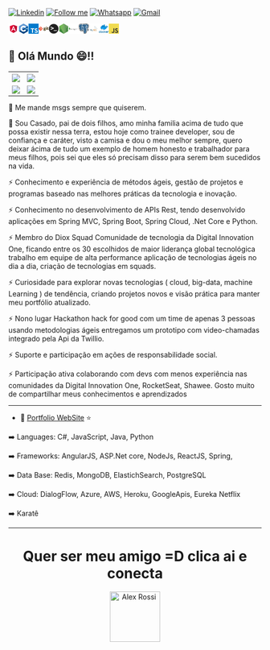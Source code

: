 [![Linkedin](https://img.shields.io/badge/-LinkedIn-blue?style=flat&logo=Linkedin&logoColor=white)](https://www.linkedin.com/in/4lex/) [<img src="https://img.shields.io/github/followers/4lexRossi?label=follow&style=social" height="22" title="Follow me" />](https://github.com/4lexRossi) [![Whatsapp](https://img.shields.io/badge/-Whatsapp-4CA143?style=flat&labelColor=4CA143&logo=whatsapp&logoColor=white)](https://api.whatsapp.com/send?phone=5519988308501&text=Olá!) [![Gmail](https://img.shields.io/badge/-Gmail-c14438?style=flat&logo=Gmail&logoColor=white)](mailto:devalexrossi@gmail.com)

<code><img height="20" src="https://raw.githubusercontent.com/github/explore/80688e429a7d4ef2fca1e82350fe8e3517d3494d/topics/angular/angular.png"></code><code><img height="20" src="https://raw.githubusercontent.com/github/explore/80688e429a7d4ef2fca1e82350fe8e3517d3494d/topics/cpp/cpp.png"></code><code><img height="20" src="https://raw.githubusercontent.com/github/explore/80688e429a7d4ef2fca1e82350fe8e3517d3494d/topics/typescript/typescript.png"></code><code><img height="20" src="https://raw.githubusercontent.com/github/explore/80688e429a7d4ef2fca1e82350fe8e3517d3494d/topics/git/git.png"></code><code><img height="20" src="https://raw.githubusercontent.com/github/explore/80688e429a7d4ef2fca1e82350fe8e3517d3494d/topics/terminal/terminal.png"></code><code><img height="20" src="https://raw.githubusercontent.com/github/explore/80688e429a7d4ef2fca1e82350fe8e3517d3494d/topics/nodejs/nodejs.png"></code><code><img height="20" src="https://raw.githubusercontent.com/github/explore/80688e429a7d4ef2fca1e82350fe8e3517d3494d/topics/mongodb/mongodb.png"></code><code><img height="20" src="https://raw.githubusercontent.com/github/explore/80688e429a7d4ef2fca1e82350fe8e3517d3494d/topics/postgresql/postgresql.png"></code><code><img height="20" src="https://raw.githubusercontent.com/github/explore/80688e429a7d4ef2fca1e82350fe8e3517d3494d/topics/mysql/mysql.png"></code><code><img height="20" src="https://raw.githubusercontent.com/github/explore/80688e429a7d4ef2fca1e82350fe8e3517d3494d/topics/docker/docker.png"></code><code><img height="20" src="https://raw.githubusercontent.com/github/explore/80688e429a7d4ef2fca1e82350fe8e3517d3494d/topics/javascript/javascript.png"></code></code>


## 👋 Olá Mundo 😄!! 
<table>
    <tr align="row">
        <td>
            <img align="center" src="https://github-readme-stats.vercel.app/api?username=4lexRossi&show_icons=true"/>
        </td>    
        <td>
            <img width="400px" align="center" src="https://github-readme-stats.vercel.app/api/top-langs/?username=4lexRossi&layout=compact&show_icons=true" />
        </td>
    </tr>
    <tr>
        <td>
            <img width="400px" align="center" src="https://wakatime.com/share/@4lexRossi/7ee5bec5-df33-4c1c-b4bc-8768914434ff.svg" />
        </td>
        <td>
            <img width="400px" align="center" src="https://wakatime.com/share/@4lexRossi/f35fe96e-039f-4dde-a348-10ccf0fa7ed5.svg" />
        </td>
    </tr>
</table>
    
💬 Me mande msgs sempre que quiserem.

🌱 Sou Casado, pai de dois filhos, amo minha familia acima de tudo que possa existir nessa terra, estou hoje como trainee developer, sou de confiança e caráter, visto a camisa e dou o meu melhor sempre, quero deixar ácima de tudo um exemplo de homem honesto e trabalhador para meus filhos, pois sei que eles só precisam disso para serem bem sucedidos na vida.

⚡ Conhecimento e experiência de métodos ágeis, gestão de projetos e programas baseado nas melhores
práticas da tecnologia e inovação.

⚡ Conhecimento no desenvolvimento de APIs Rest, tendo desenvolvido aplicações em Spring MVC, Spring Boot, Spring Cloud, .Net Core e Python.

⚡ Membro do Diox Squad Comunidade de tecnologia da Digital Innovation One, ficando entre os 30 escolhidos de maior liderança global tecnológica trabalho em equipe de alta performance aplicação de tecnologias ágeis no dia a dia, criação de tecnologias em squads.

⚡ Curiosidade para explorar novas tecnologias ( cloud, big-data, machine Learning ) de tendência, criando projetos novos e visão prática para manter meu portfólio atualizado.

⚡ Nono lugar Hackathon hack for good com um time de apenas 3 pessoas usando metodologias ágeis entregamos um prototipo com video-chamadas integrado pela Api da Twillio.

⚡ Suporte e participação em ações de responsabilidade social.

⚡ Participação ativa colaborando com devs com menos experiência nas comunidades da Digital Innovation One, RocketSeat, Shawee. Gosto muito de compartilhar meus conhecimentos e aprendizados

---


- 🎯 [Portfolio WebSite](https://4lexrossi.github.io/) ⭐


➡️ Languages: C#, JavaScript, Java, Python

➡️ Frameworks: AngularJS, ASP.Net core, NodeJs, ReactJS, Spring, 

➡️ Data Base: Redis, MongoDB, ElastichSearch, PostgreSQL

➡️ Cloud: DialogFlow, Azure, AWS, Heroku, GoogleApis, Eureka Netflix

➡️ Karatê 

---

<h1 align="center">Quer ser meu amigo =D clica ai e conecta</h1>
<p align="center">
  <a href="https://www.linkedin.com/in/4lex/">
  <img src="https://avatars3.githubusercontent.com/u/62000504?s=400&u=9077ec8b32016a8accbb59dfc8e6d217b7b1b468&v=4" title="Alex Rossi" width="100" height="100"></a></p>
